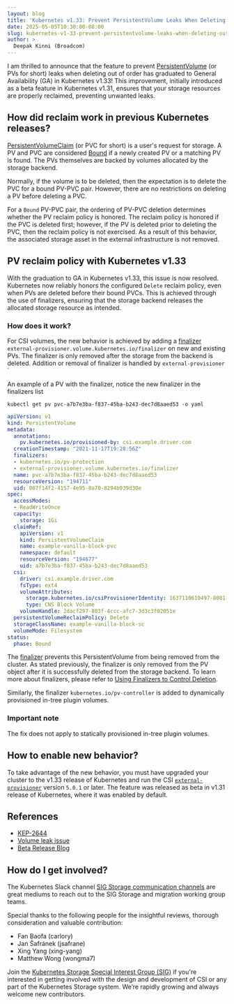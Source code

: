 ```yaml
---
layout: blog
title: 'Kubernetes v1.33: Prevent PersistentVolume Leaks When Deleting out of Order graduates to GA'
date: 2025-05-05T10:30:00-08:00
slug: kubernetes-v1-33-prevent-persistentvolume-leaks-when-deleting-out-of-order-graduate-to-ga
author: >
  Deepak Kinni (Broadcom)
---
```


I am thrilled to announce that the feature to prevent
[PersistentVolume](/docs/concepts/storage/persistent-volumes/) (or PVs for short)
leaks when deleting out of order has graduated to General Availability (GA) in
Kubernetes v1.33! This improvement, initially introduced as a beta
feature in Kubernetes v1.31, ensures that your storage resources are properly
reclaimed, preventing unwanted leaks.

## How did reclaim work in previous Kubernetes releases?

[PersistentVolumeClaim](/docs/concepts/storage/persistent-volumes/#Introduction) (or PVC for short) is
a user's request for storage. A PV and PVC are considered [Bound](/docs/concepts/storage/persistent-volumes/#Binding)
if a newly created PV or a matching PV is found. The PVs themselves are
backed by volumes allocated by the storage backend.

Normally, if the volume is to be deleted, then the expectation is to delete the
PVC for a bound PV-PVC pair. However, there are no restrictions on deleting a PV
before deleting a PVC.

For a `Bound` PV-PVC pair, the ordering of PV-PVC deletion determines whether
the PV reclaim policy is honored. The reclaim policy is honored if the PVC is
deleted first; however, if the PV is deleted prior to deleting the PVC, then the
reclaim policy is not exercised. As a result of this behavior, the associated
storage asset in the external infrastructure is not removed.

## PV reclaim policy with Kubernetes v1.33

With the graduation to GA in Kubernetes v1.33, this issue is now resolved. Kubernetes
now reliably honors the configured `Delete` reclaim policy, even when PVs are deleted
before their bound PVCs. This is achieved through the use of finalizers,
ensuring that the storage backend releases the allocated storage resource as intended.

### How does it work?

For CSI volumes, the new behavior is achieved by adding a [finalizer](/docs/concepts/overview/working-with-objects/finalizers/) `external-provisioner.volume.kubernetes.io/finalizer`
on new and existing PVs. The finalizer is only removed after the storage from the backend is deleted. Addition or removal of finalizer is handled by `external-provisioner`
`

An example of a PV with the finalizer, notice the new finalizer in the finalizers list

```
kubectl get pv pvc-a7b7e3ba-f837-45ba-b243-dec7d8aaed53 -o yaml
```

```yaml
apiVersion: v1
kind: PersistentVolume
metadata:
  annotations:
    pv.kubernetes.io/provisioned-by: csi.example.driver.com
  creationTimestamp: "2021-11-17T19:28:56Z"
  finalizers:
  - kubernetes.io/pv-protection
  - external-provisioner.volume.kubernetes.io/finalizer
  name: pvc-a7b7e3ba-f837-45ba-b243-dec7d8aaed53
  resourceVersion: "194711"
  uid: 087f14f2-4157-4e95-8a70-8294b039d30e
spec:
  accessModes:
  - ReadWriteOnce
  capacity:
    storage: 1Gi
  claimRef:
    apiVersion: v1
    kind: PersistentVolumeClaim
    name: example-vanilla-block-pvc
    namespace: default
    resourceVersion: "194677"
    uid: a7b7e3ba-f837-45ba-b243-dec7d8aaed53
  csi:
    driver: csi.example.driver.com
    fsType: ext4
    volumeAttributes:
      storage.kubernetes.io/csiProvisionerIdentity: 1637110610497-8081-csi.example.driver.com
      type: CNS Block Volume
    volumeHandle: 2dacf297-803f-4ccc-afc7-3d3c3f02051e
  persistentVolumeReclaimPolicy: Delete
  storageClassName: example-vanilla-block-sc
  volumeMode: Filesystem
status:
  phase: Bound
```

The [finalizer](/docs/concepts/overview/working-with-objects/finalizers/) prevents this
PersistentVolume from being removed from the
cluster. As stated previously, the finalizer is only removed from the PV object
after it is successfully deleted from the storage backend. To learn more about
finalizers, please refer to [Using Finalizers to Control Deletion](/blog/2021/05/14/using-finalizers-to-control-deletion/).

Similarly, the finalizer `kubernetes.io/pv-controller` is added to dynamically provisioned in-tree plugin volumes.

### Important note

The fix does not apply to statically provisioned in-tree plugin volumes.

## How to enable new behavior?

To take advantage of the new behavior, you must have upgraded your cluster to the v1.33 release of Kubernetes
and run the CSI [`external-provisioner`](https://github.com/kubernetes-csi/external-provisioner) version `5.0.1` or later.
The feature was released as beta in v1.31 release of Kubernetes, where it was enabled by default.

## References

* [KEP-2644](https://github.com/kubernetes/enhancements/tree/master/keps/sig-storage/2644-honor-pv-reclaim-policy)
* [Volume leak issue](https://github.com/kubernetes-csi/external-provisioner/issues/546)
* [Beta Release Blog](/blog/2024/08/16/kubernetes-1-31-prevent-persistentvolume-leaks-when-deleting-out-of-order/)

## How do I get involved?

The Kubernetes Slack channel [SIG Storage communication channels](https://github.com/kubernetes/community/blob/master/sig-storage/README.md#contact) are great mediums to reach out to the SIG Storage and migration working group teams.

Special thanks to the following people for the insightful reviews, thorough consideration and valuable contribution:

* Fan Baofa (carlory)
* Jan Šafránek (jsafrane)
* Xing Yang (xing-yang)
* Matthew Wong (wongma7)

Join the [Kubernetes Storage Special Interest Group (SIG)](https://github.com/kubernetes/community/tree/master/sig-storage) if you're interested in getting involved with the design and development of CSI or any part of the Kubernetes Storage system. We’re rapidly growing and always welcome new contributors.